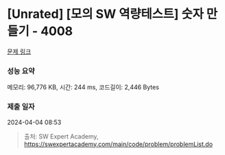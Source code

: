 # [Unrated] [모의 SW 역량테스트] 숫자 만들기 - 4008 

[문제 링크](https://swexpertacademy.com/main/code/problem/problemDetail.do?contestProbId=AWIeRZV6kBUDFAVH) 

### 성능 요약

메모리: 96,776 KB, 시간: 244 ms, 코드길이: 2,446 Bytes

### 제출 일자

2024-04-04 08:53



> 출처: SW Expert Academy, https://swexpertacademy.com/main/code/problem/problemList.do